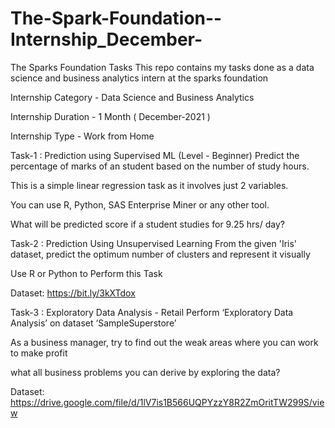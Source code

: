 # The-Spark-Foundation--Internship_December-
The Sparks Foundation Tasks
This repo contains my tasks done as a data science and business analytics intern at the sparks foundation

Internship Category - Data Science and Business Analytics

Internship Duration - 1 Month ( December-2021 )

Internship Type - Work from Home

Task-1 : Prediction using Supervised ML (Level - Beginner)
Predict the percentage of marks of an student based on the number of study hours.

This is a simple linear regression task as it involves just 2 variables.

You can use R, Python, SAS Enterprise Miner or any other tool.

What will be predicted score if a student studies for 9.25 hrs/ day?

Task-2 : Prediction Using Unsupervised Learning
From the given 'Iris' dataset, predict the optimum number of clusters and represent it visually

Use R or Python to Perform this Task

Dataset: https://bit.ly/3kXTdox

Task-3 : Exploratory Data Analysis - Retail
Perform ‘Exploratory Data Analysis’ on dataset ‘SampleSuperstore’

As a business manager, try to find out the weak areas where you can work to make profit

what all business problems you can derive by exploring the data?

Dataset: https://drive.google.com/file/d/1lV7is1B566UQPYzzY8R2ZmOritTW299S/view
